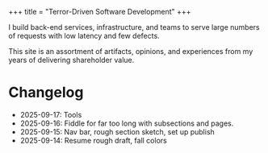 +++
title = "Terror-Driven Software Development"
+++

I build back-end services, infrastructure, and teams to serve large numbers of requests with low latency and few defects.

This site is an assortment of artifacts, opinions, and experiences from my years of delivering shareholder value.

# Changelog

* 2025-09-17: Tools
* 2025-09-16: Fiddle for far too long with subsections and pages.
* 2025-09-15: Nav bar, rough section sketch, set up publish
* 2025-09-14: Resume rough draft, fall colors
